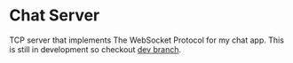 # Chat Server

TCP server that implements The WebSocket Protocol for my chat app.
This is still in development so checkout [dev branch](https://github.com/msukuma/chat-tcp-server/tree/dev).
